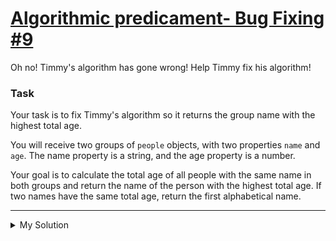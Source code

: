 # [Algorithmic predicament- Bug Fixing #9](https://www.codewars.com/kata/55d3b1f2c1b2f0d3470000a9)

Oh no! Timmy's algorithm has gone wrong! Help Timmy fix his algorithm!

### Task

Your task is to fix Timmy's algorithm so it returns the group name with the highest total age.

You will receive two groups of `people` objects, with two properties `name` and `age`. The name property is a string,
and the age property is a number.

Your goal is to calculate the total age of all people with the same name in both groups and return the name of the
person with the highest total age. If two names have the same total age, return the first alphabetical name.

---

<details><summary>My Solution</summary>

```js
function highestAge(group1, group2) {
  // Initialize a variable to store the person with the highest age
  var highestName = { name: '', age: -1 }
  // Initialize an array to store unique people based on their names
  let newGroup = []
  // Concatenate group1 and group2 to create a combined group
  let combGroup = group1.concat(group2)

  // Loop through the combined group to accumulate ages based on names
  for (var i = 0; i < combGroup.length; i++) {
    // If the name is not in newGroup, add the person; otherwise, accumulate the age
    if (newGroup.indexOfProp('name', combGroup[i].name) === -1) {
      newGroup.push(combGroup[i])
    } else {
      newGroup[newGroup.indexOfProp('name', combGroup[i].name)].age += combGroup[i].age
    }
  }

  // Sort the newGroup alphabetically by names
  newGroup = newGroup.sort((a, b) => {
    return a.name < b.name ? -1 : a.name > b.name ? 1 : 0
  })

  // Loop through the sorted newGroup to find the person with the highest age
  for (var i = 0; i < newGroup.length; i++) {
    if (newGroup[i].age > highestName.age) {
      highestName = newGroup[i]
    }
  }

  // Return the name of the person with the highest age
  return highestName.name
}

// Prototype method to find the index of an element with a specific property value in an array
Array.prototype.indexOfProp = function(prop, value) {
  for (var i = 0; i < this.length; i++) {
    if (this[i][prop] === value) return i
  }

  return -1
}
```

</details>
